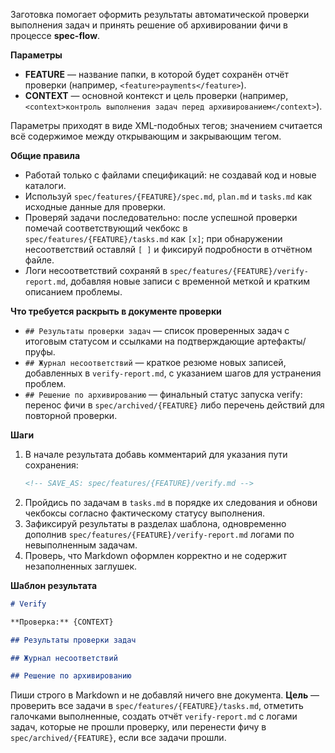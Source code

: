 <!-- spec-flow: проверка задач -->

Заготовка помогает оформить результаты автоматической проверки выполнения задач и принять решение об архивировании фичи в процессе **spec-flow**.

**Параметры**
- **FEATURE** — название папки, в которой будет сохранён отчёт проверки (например, `<feature>payments</feature>`).
- **CONTEXT** — основной контекст и цель проверки (например, `<context>контроль выполнения задач перед архивированием</context>`).

Параметры приходят в виде XML-подобных тегов; значением считается всё содержимое между открывающим и закрывающим тегом.

**Общие правила**
- Работай только с файлами спецификаций: не создавай код и новые каталоги.
- Используй `spec/features/{FEATURE}/spec.md`, `plan.md` и `tasks.md` как исходные данные для проверки.
- Проверяй задачи последовательно: после успешной проверки помечай соответствующий чекбокс в `spec/features/{FEATURE}/tasks.md` как `[x]`; при обнаружении несоответствий оставляй `[ ]` и фиксируй подробности в отчётном файле.
- Логи несоответствий сохраняй в `spec/features/{FEATURE}/verify-report.md`, добавляя новые записи с временной меткой и кратким описанием проблемы.

**Что требуется раскрыть в документе проверки**
- `## Результаты проверки задач` — список проверенных задач с итоговым статусом и ссылками на подтверждающие артефакты/пруфы.
- `## Журнал несоответствий` — краткое резюме новых записей, добавленных в `verify-report.md`, с указанием шагов для устранения проблем.
- `## Решение по архивированию` — финальный статус запуска verify: перенос фичи в `spec/archived/{FEATURE}` либо перечень действий для повторной проверки.

**Шаги**
1. В начале результата добавь комментарий для указания пути сохранения:
   ```md
   <!-- SAVE_AS: spec/features/{FEATURE}/verify.md -->
   ```
2. Пройдись по задачам в `tasks.md` в порядке их следования и обнови чекбоксы согласно фактическому статусу выполнения.
3. Зафиксируй результаты в разделах шаблона, одновременно дополнив `spec/features/{FEATURE}/verify-report.md` логами по невыполненным задачам.
4. Проверь, что Markdown оформлен корректно и не содержит незаполненных заглушек.

**Шаблон результата**
```md
# Verify

**Проверка:** {CONTEXT}

## Результаты проверки задач

## Журнал несоответствий

## Решение по архивированию
```

Пиши строго в Markdown и не добавляй ничего вне документа. **Цель** — проверить все задачи в `spec/features/{FEATURE}/tasks.md`, отметить галочками выполненные, создать отчёт `verify-report.md` с логами задач, которые не прошли проверку, или перенести фичу в `spec/archived/{FEATURE}`, если все задачи прошли.
